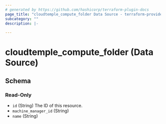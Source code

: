 ```yaml
---
# generated by https://github.com/hashicorp/terraform-plugin-docs
page_title: "cloudtemple_compute_folder Data Source - terraform-provider-cloudtemple"
subcategory: ""
description: |-
  
---
```


# cloudtemple_compute_folder (Data Source)





<!-- schema generated by tfplugindocs -->
## Schema

### Read-Only

- `id` (String) The ID of this resource.
- `machine_manager_id` (String)
- `name` (String)



